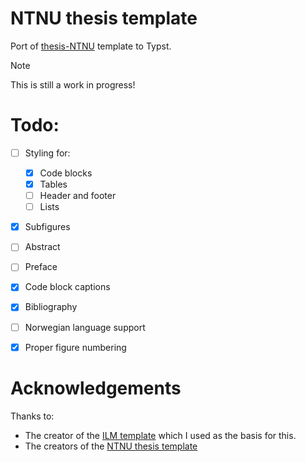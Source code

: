 # NTNU thesis template
Port of [thesis-NTNU](https://github.com/COPCSE-NTNU/thesis-NTNU) template to Typst.

> [!NOTE]  
> This is still a work in progress!

# Todo: 
- [ ] Styling for:
  - [x] Code blocks
  - [x] Tables
  - [ ] Header and footer
  - [ ] Lists
- [x] Subfigures
- [ ] Abstract
- [ ] Preface
- [x] Code block captions
- [x] Bibliography
- [ ] Norwegian language support
- [x] Proper figure numbering


# Acknowledgements
Thanks to: 
- The creator of the [ILM template](https://github.com/talal/ilm/blob/main/lib.typ) which I used as the basis for this. 
- The creators of the [NTNU thesis template](https://github.com/COPCSE-NTNU/thesis-NTNU)
